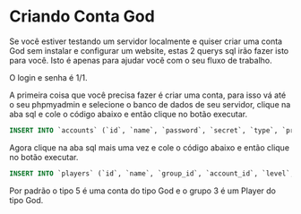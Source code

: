 # Criando Conta God

Se você estiver testando um servidor localmente e quiser criar uma conta God sem instalar e configurar um website, estas 2 querys sql irão fazer isto para você. Isto é apenas para ajudar você com o seu fluxo de trabalho.

O login e senha é 1/1.

A primeira coisa que você precisa fazer é criar uma conta, para isso vá até o seu phpmyadmin e selecione o banco de dados de seu servidor, clique na aba sql e cole o código abaixo e então clique no botão executar.

```sql
INSERT INTO `accounts` (`id`, `name`, `password`, `secret`, `type`, `premdays`, `lastday`, `email`, `creation`) VALUES ('1', '1', '356a192b7913b04c54574d18c28d46e6395428ab', NULL, '5', '365', '0', '', '0');
```

Agora clique na aba sql mais uma vez e cole o código abaixo e então clique no botão executar.

```sql
INSERT INTO `players` (`id`, `name`, `group_id`, `account_id`, `level`, `vocation`, `health`, `healthmax`, `experience`, `lookbody`, `lookfeet`, `lookhead`, `looklegs`, `looktype`, `lookaddons`, `maglevel`, `mana`, `manamax`, `manaspent`, `soul`, `town_id`, `posx`, `posy`, `posz`, `conditions`, `cap`, `sex`, `lastlogin`, `lastip`, `save`, `skull`, `skulltime`, `lastlogout`, `blessings`, `onlinetime`, `deletion`, `balance`, `offlinetraining_time`, `offlinetraining_skill`, `stamina`, `skill_fist`, `skill_fist_tries`, `skill_club`, `skill_club_tries`, `skill_sword`, `skill_sword_tries`, `skill_axe`, `skill_axe_tries`, `skill_dist`, `skill_dist_tries`, `skill_shielding`, `skill_shielding_tries`, `skill_fishing`, `skill_fishing_tries`) VALUES ('1', 'God', '3', '1', '1', '0', '150', '150', '0', '0', '0', '0', '0', '136', '0', '0', '0', '0', '0', '0', '1', '0', '0', '0', 0x0, '40000', '1', '0', '0', '1', '0', '0', '0', '0', '0', '0', '0', '43200', '-1', '2520', '10', '0', '10', '0', '10', '0', '10', '0', '10', '0', '10', '0', '10', '0');
```

Por padrão o tipo 5 é uma conta do tipo God e o grupo 3 é um Player do tipo God.
